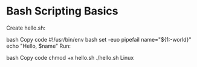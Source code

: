 # Bash Scripting Basics

Create hello.sh:

bash
Copy code
#!/usr/bin/env bash
set -euo pipefail
name="${1:-world}"
echo "Hello, $name"
Run:

bash
Copy code
chmod +x hello.sh
./hello.sh Linux
